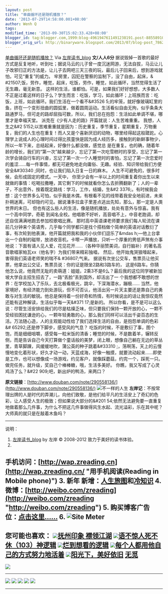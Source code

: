 ```yaml
---
layout: post
title: "单曲循环还是随机播放？"
date: '2013-07-29T14:58:00.001+08:00'
author: Wenh Q
tags:
modified_time: '2013-09-30T15:02:33.428+08:00'
blogger_id: tag:blogger.com,1999:blog-4961947611491238191.post-885589102765540133
blogger_orig_url: http://binaryware.blogspot.com/2013/07/blog-post_7862.html
---
```

[
单曲循环还是随机播放？](http://zreading.cn.feedsportal.com/c/35042/f/647833/s/2f3f1007/l/0L0Szreading0Bcn0Carchives0C39210Bhtml/story01.htm)
Via [左岸读书_blog](http://www.zreading.cn/)
**文/人人6分**
据说毁掉一首歌的最好方式是反复地听，听到吐；据说马云的儿子曾一度沉迷网游，无法自拔，马云让儿子改邪归正的方法是，让儿子去网吧三天三夜的玩，最后儿子回来后，想到游戏就怕，可见“重复”的威力。
牢房里，囚犯在警察的监制下，没了自由，起床，&
#21507;饭，劳作，睡觉，起床，吃饭，劳作，睡觉，如此循环，当然觉得生活了无生趣，毫无新意。
这样的生活，谁都怕。可是，如果我们好好想想，大多数人不正是过着这样的日子么？学生而言：吃饭，学习，如此循环；上班族而言：吃饭，上班，如此循环。我们生活在一个看不&#3526
5;的牢笼，就好像玻璃缸里的鱼，挤在一个变形扭曲的圆弧里，做着圆周运动。生活看似自由无拘，似乎条条大路通罗马，但可走的路却屈指可数，所以，我们总在抱怨：生活如此单调不堪，哪里才是幸福天堂。
派克在《少有人走的路》开篇就说：人生苦难重重。
我想，人生之&#2
5152;以苦难重重就是因为：历史重复，季节重复，星期重复，万物重复，我们的人生也在重复！而人又是个喜新厌旧的动物，哪里经得起这般蹉跎。心理学上说成人的心理时间过得比孩童快是因为成人经历多，接触到的新鲜事物少，所以一年下来，总结起来，好像什么都没做，感觉总
是在重复。也的确，随着年龄的增长，我们的“第一次”越来越少，忘记了第一次吃雪糕时的享受，忘记了第一次学会骑自行车的兴奋，忘记了第一次一个人睡觉时的害怕，忘记了第一次恋爱时的羞涩……每一件事情，都无可避免地走向庸俗、无趣。经验、知识带给我们方便安全&#30340
;同时，也让我们陷入日复一日的麻木。
人生不可避免的，很多时候，会形成固定的模式。一天中，
你至少会有一半以上的时间重复着你出生以来就做的事情：吃喝拉撒睡，其它剩下的时候就看你怎么去折腾翻新了；人的一辈子，不出意外，按着既定路线：学习，工作，结婚，生&#2
3376;。有时候我会想：这个世界多么可怕，似乎我是木偶，有根看不见的线带着我安全地前进，未来扑朔迷离，可却隐约可见。据说潘多拉盒子里差点逃出先知，那么，那一定是人类世界的末日。
但也有这么些人的生活，像是随机播放，处处有意外与惊喜。我有一个高中同学，奇葩
到闻名全校。他唱歌不好听，高音唱不上，中音老跑调，却还自信满满地跑去参加校歌唱比赛。
那时高中英语课老师要求我们每人轮流在课前几分钟来个英语秀，几乎每个同学都只是找个搭档做个简单的英语对话敷衍了事，有次轮到他表演，他开篇就把我和我的小伙伴们逗乐了&mdas
h;—他上台拿出一个自制的磁带，放进收音机，卡嚓一声播放，只听一个厚重的男低声煞有介事地说：下面有请人见人爱，花见花开……（各种华丽赞美词，自行脑补）的著名高音歌唱家帕瓦xx（他名字）为我们带来精彩独唱，
然后，他开始鬼哭狼嚎起来，害得我们英语老师笑的喘不& #36807;气来。
据说有次坐公交车，售票员让他买票，他拿出公交证，售票员说：你的证是限坐2路和3路车的，
这是6路车。你猜他怎么说，他竟然无耻的卖萌道：姐姐，2乘3不是6么？最后我的这位同学被新加坡大学自主招生招去了，一路“丢脸”丢到国外，却活出了一
个我想都不敢想的世
界：在学校加入了乐队，去北极看极光，跳伞，下深海潜水，蹦极……
当然，他家境好，有经济能力到处游玩，但不可否认，他活出另一片天主要还是靠自己的勇敢与对生活的敏锐。他总是保持着一份好奇和热情，有时候说出的话让我惊叹竟然还能有这种解读，生活似乎每一天&#371
17;是新的。
所以你看，是不是可以这么说：尽管生活安排给我们的尽是枯燥乏味，但只要我们保持一颗开放的心，一颗不受经验困扰谦逊的心，一颗年轻勇敢的心，那么我们同样可以活出千姿百态的生活。万法随心造，人的主观能动性给了我们选择生活的自由，是抱怨单调的色彩&#
65292;还是停下脚步，感受风的气息？
吃饭的时候，不是敷衍了事，图个饱，而是细细咀嚼，感受每一粒米饭的清香；睡觉的时候，不是数着羊，辗转反侧，而是告诉自己今天打算做个童话般的美梦，闭上眼，想像自己躺在无边的草丛里，青草脚踝，风缓缓地吹，蒲公英的种子跳着&#33310
;，荡啊荡，天上的云慢慢地变化着形状，好久才动一动，天蓝成海，好像一触摸，就要流动起来……即使是工作，也可以想像成一场游戏，约见客户，就像踩蘑菇，约完一个，踩死一只。做完任务，就升级，奖自己个棒棒糖，哦，生活多美好。
你瞧，我又写成了心灵鸡汤了么？&#22 909;吧，新出炉的鸭汤，来两口？

**原文链接**：[http://www.douban.com/note/290558136/](http://www.douban.com/note/290558136/)
![不一样的人生](http://www.zreading.net/wp-content/uploads/2013/07/baidan.jpg)
**左岸记**：不按常理出牌的人是时代的弄潮儿，向他们致敬，是他们给平凡的生活安上了奇幻的色彩，让人感受人生的极致；但如果说大部分的&#201
54;依然无法避免要一直重复地做着那么几件事，为什么不把这几件事做得风生水起、流光溢彩，乐在其中呢？大师真的就只是在敲着木鱼吗？

* * * * *

说明：
1. [左岸读书_blog](http://zreading.cn/) by 左岸 © 2008-2012
致力于美好的读书体验。
2.
手机访问：[http://wap.zreading.cn](http://wap.zreading.cn/ "用手机阅读(Reading in Mobile phone)")
3. 新年
新增：[人生旅图](http://www.zreading.net/ "人生旅图")和[冷知识](http://www.zreading.net/lenzhishi "冷知识")
4.
微博：[http://weibo.com/zreading](http://weibo.com/zreading "http://weibo.com/zreading")
5.
购买博客广告位：[点击这里……](http://www.zreading.cn/about#ad "看了会心动!")
6. ![Site Meter](http://s12.sitemeter.com/meter.asp?site=s12zxfclz)
  -------------------------------------------------------------------------------------------------------------------------------------------------------------------------------------------------------------------------------------------------------
  **您可能也喜欢：**
  ![](http://static.wumii.cn/images/widget/widget_solidPoint.gif)[抚州印象 襟领江湖](http://app.wumii.com/ext/redirect?url=http%3A%2F%2Fwww.zreading.cn%2Farchives%2F3920.html&from=http%3A%2F%2Fwww.zreading.cn%2Farchives%2F3921.html)
  ![](http://static.wumii.cn/images/widget/widget_solidPoint.gif)[语不惊人死不休（103）神逻辑](http://app.wumii.com/ext/redirect?url=http%3A%2F%2Fwww.zreading.cn%2Farchives%2F3914.html&from=http%3A%2F%2Fwww.zreading.cn%2Farchives%2F3921.html)
  ![](http://static.wumii.cn/images/widget/widget_solidPoint.gif)[烂到想看的逻辑](http://app.wumii.com/ext/redirect?url=http%3A%2F%2Fwww.zreading.cn%2Farchives%2F3919.html&from=http%3A%2F%2Fwww.zreading.cn%2Farchives%2F3921.html)
  ![](http://static.wumii.cn/images/widget/widget_solidPoint.gif)[每个人都用他自己的方式努力地活着](http://app.wumii.com/ext/redirect?url=http%3A%2F%2Fwww.zreading.cn%2Farchives%2F3916.html&from=http%3A%2F%2Fwww.zreading.cn%2Farchives%2F3921.html)
  ![](http://static.wumii.cn/images/widget/widget_solidPoint.gif)[阳光下，美好依旧](http://app.wumii.com/ext/redirect?url=http%3A%2F%2Fwww.zreading.cn%2Farchives%2F3917.html&from=http%3A%2F%2Fwww.zreading.cn%2Farchives%2F3921.html)
  [无觅](http://www.wumii.com/widget/relatedItems "无觅相关文章插件")
  -------------------------------------------------------------------------------------------------------------------------------------------------------------------------------------------------------------------------------------------------------

![](http://zreading.cn.feedsportal.com/c/35042/f/647833/s/2f3f1007/mf.gif)
  -------------------------------------------------------------------------------------------------------------------------------------------------------------------------------------------------------------------------------------------------------------------------------------------------------------------------------------------------------------------------------------------------------------------------------------------------------------------------------------------------------------------------------------------------------------------------------------------------------------------------------------------------------------------------------------------------------------------------------------------------------------------------------------------------------------------------------------------------------------------------------------------------------------------------------------------------------------------------------------------------------------------------------------------------------------------------------------------------------------------------------------------------------------------------------------------------------------------------------------------------------------------------------------------------------------------------------------- --
  [![](http://res3.feedsportal.com/social/twitter.png)](http://share.feedsportal.com/share/twitter/?u=http%3A%2F%2Fwww.zreading.cn%2Farchives%2F3921.html&t=%E5%8D%95%E6%9B%B2%E5%BE%AA%E7%8E%AF%E8%BF%98%E6%98%20%20%20%AF%E9%9A%8F%E6%9C%BA%E6%92%AD%E6%94%BE%EF%BC%9F) [![](http://res3.feedsportal.com/social/facebook.png)](http://share.feedsportal.com/share/facebook/?u=http%3A%2F%2Fwww.zreading.cn%2Farchives%2F3921.html&t=%E5%8D%95%E6%9B%B2%E5%BE%AA%E7%8E%AF%E8%BF%98%E6%98%AF%E9%9A%8F%E6%9C%BA%E6%92%AD%E6%94%BE%EF%BC%9F) [![](http://res3.feedsportal.com/social/linkedin.png)](http://share.feedsportal.com/share/linkedin/?u=http%3A%2F%2Fwww.zreading.cn%2Farchives%2F3921.html&t=%E5%8D%95%E6%9B%B2%E5%BE%AA%E7%8E%AF%E8%BF%98%E6%98%AF%E9%9A%8F%E6%9C%BA%E6%92%AD%E6%94%BE%EF%BC%9F) [![](http://res3.feedsportal.com/social/googleplus.png)](http://share.feedsportal.com/share/gplus/?u=http%3A%2F%2Fwww.zreading.cn%2Farchives%2F3921.html&t=%E5%8D%95%E6%9B%B2%E5%BE%AA%E7%8E%AF%E8%BF%98%E6%98%AF%E9%9A%8F%E6%9C%BA%E6%92%AD%E6%94%BE%EF%BC%9F) [![](http://res3.feedsportal.com/social/email.png)](http://share.feedsportal.com/share/email/?u=http%3A%2F%2Fwww.zreading.cn%2Farchives%2F3921.html&t=%E5%8D%95%E6%9B%B2%E5%BE%AA%E7%8E%AF%E8%BF%98%E6%98%AF%E9%9A%8F%E6%9C%BA%E6%92%AD%E6%94%BE%EF%BC%9F)   
  -------------------------------------------------------------------------------------------------------------------------------------------------------------------------------------------------------------------------------------------------------------------------------------------------------------------------------------------------------------------------------------------------------------------------------------------------------------------------------------------------------------------------------------------------------------------------------------------------------------------------------------------------------------------------------------------------------------------------------------------------------------------------------------------------------------------------------------------------------------------------------------------------------------------------------------------------------------------------------------------------------------------------------------------------------------------------------------------------------------------------------------------------------------------------------------------------------------------------------------------------------------------------------------------------------------------------------------- --
